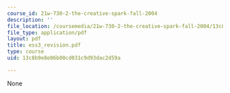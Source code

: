```yaml
---
course_id: 21w-730-2-the-creative-spark-fall-2004
description: ''
file_location: /coursemedia/21w-730-2-the-creative-spark-fall-2004/13c8b9e8e06b00cd031c9d93dac2d59a_ess3_revision.pdf
file_type: application/pdf
layout: pdf
title: ess3_revision.pdf
type: course
uid: 13c8b9e8e06b00cd031c9d93dac2d59a

---
```

None